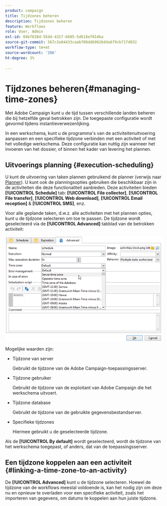 ```yaml
---
product: campaign
title: Tijdzones beheren
description: Tijdzones beheren
feature: Workflows
role: User, Admin
exl-id: 04b7638d-55dd-4317-b605-5d618ef014ba
source-git-commit: 567c2e84433caab708ddb9026dda6f9cb717d032
workflow-type: tm+mt
source-wordcount: '266'
ht-degree: 3%

---
```


# Tijdzones beheren{#managing-time-zones}

Met Adobe Campaign kunt u de tijd tussen verschillende landen beheren die bij hetzelfde geval betrokken zijn. De toegepaste configuratie wordt gevormd tijdens instantieverwezenlijking.

In een werkschema, kunt u de programma&#39;s van de activiteitenuitvoering aanpassen en een specifieke tijdzone verbinden met een activiteit of met het volledige werkschema. Deze configuratie kan nuttig zijn wanneer het invoeren van het dossier, of binnen het kader van levering het plannen.

## Uitvoerings planning {#execution-scheduling}

U kunt de uitvoering van taken plannen gebruikend de planner (verwijs naar [Planner](scheduler.md)). U kunt ook de planningsopties gebruiken die beschikbaar zijn in de activiteiten die deze functionaliteit aanbieden. Deze activiteiten bieden **[!UICONTROL Schedule]** tab: **[!UICONTROL File collector]**, **[!UICONTROL File transfer]**, **[!UICONTROL Web download]**, **[!UICONTROL Email reception]** &amp; **[!UICONTROL SMS]**, enz.

Voor alle geplande taken, d.w.z. alle activiteiten met het plannen opties, kunt u de tijdzone selecteren om toe te passen. De tijdzone wordt geselecteerd via de **[!UICONTROL Advanced]** tabblad van de betrokken activiteit:

![](assets/wf-timezone-in-a-box.png)

Mogelijke waarden zijn:

* Tijdzone van server

  Gebruikt de tijdzone van de Adobe Campaign-toepassingsserver.

* Tijdzone gebruiker

  Gebruikt de tijdzone van de exploitant van Adobe Campaign die het werkschema uitvoert.

* Tijdzone database

  Gebruikt de tijdzone van de gebruikte gegevensbestandserver.

* Specifieke tijdzones

  Hiermee gebruikt u de geselecteerde tijdzone.

Als de **[!UICONTROL By default]** wordt geselecteerd, wordt de tijdzone van het werkschema toegepast, of anders, dat van de toepassingsserver.

## Een tijdzone koppelen aan een activiteit {#linking-a-time-zone-to-an-activity}

De **[!UICONTROL Advanced]** kunt u de tijdzone selecteren. Hoewel de tijdzone van de workflows meestal voldoende is, kan het nodig zijn om deze nu en opnieuw te overladen voor een specifieke activiteit, zoals het importeren van gegevens, om datums te koppelen aan hun juiste tijdzone.
